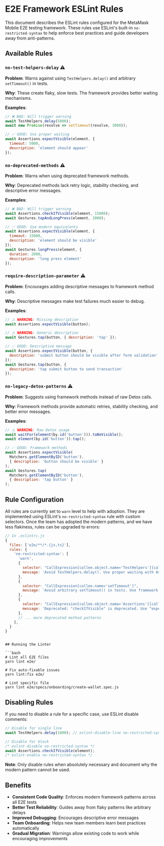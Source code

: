# E2E Framework ESLint Rules

This document describes the ESLint rules configured for the MetaMask Mobile E2E testing framework. These rules use ESLint's built-in `no-restricted-syntax` to help enforce best practices and guide developers away from anti-patterns.

## Available Rules

### `no-test-helpers-delay` ⚠️

**Problem**: Warns against using `TestHelpers.delay()` and arbitrary `setTimeout()` in tests.

**Why**: These create flaky, slow tests. The framework provides better waiting mechanisms.

**Examples**:

```javascript
// ❌ BAD: Will trigger warning
await TestHelpers.delay(5000);
await new Promise(resolve => setTimeout(resolve, 3000));

// ✅ GOOD: Use proper waiting
await Assertions.expectVisible(element, {
  timeout: 5000,
  description: 'element should appear'
});
```

### `no-deprecated-methods` ⚠️

**Problem**: Warns when using deprecated framework methods.

**Why**: Deprecated methods lack retry logic, stability checking, and descriptive error messages.

**Examples**:

```javascript
// ❌ BAD: Will trigger warning
await Assertions.checkIfVisible(element, 15000);
await Gestures.tapAndLongPress(element, 2000);

// ✅ GOOD: Use modern equivalents
await Assertions.expectVisible(element, {
  timeout: 15000,
  description: 'element should be visible'
});
await Gestures.longPress(element, {
  duration: 2000,
  description: 'long press element'
});
```

### `require-description-parameter` ⚠️

**Problem**: Encourages adding descriptive messages to framework method calls.

**Why**: Descriptive messages make test failures much easier to debug.

**Examples**:

```javascript
// ⚠️ WARNING: Missing description
await Assertions.expectVisible(button);

// ⚠️ WARNING: Generic description
await Gestures.tap(button, { description: 'tap' });

// ✅ GOOD: Descriptive message
await Assertions.expectVisible(button, {
  description: 'submit button should be visible after form validation'
});
await Gestures.tap(button, {
  description: 'tap submit button to send transaction'
});
```

### `no-legacy-detox-patterns` ⚠️

**Problem**: Suggests using framework methods instead of raw Detox calls.

**Why**: Framework methods provide automatic retries, stability checking, and better error messages.

**Examples**:

```javascript
// ⚠️ WARNING: Raw Detox usage
await waitFor(element(by.id('button'))).toBeVisible();
await element(by.id('button')).tap();

// ✅ GOOD: Framework methods
await Assertions.expectVisible(
  Matchers.getElementByID('button'),
  { description: 'button should be visible' }
);
await Gestures.tap(
  Matchers.getElementByID('button'),
  { description: 'tap button' }
);
```

## Rule Configuration

All rules are currently set to `warn` level to help with adoption. They are implemented using ESLint's `no-restricted-syntax` rule with custom selectors.
Once the team has adopted the modern patterns, and we have less flakiness, rules can be upgraded to errors:


```javascript
// In .eslintrc.js
{
  files: ['e2e/**/*.{js,ts}'],
  rules: {
    'no-restricted-syntax': [
      'warn',
      {
        selector: "CallExpression[callee.object.name='TestHelpers'][callee.property.name='delay']",
        message: 'Avoid TestHelpers.delay(). Use proper waiting with Assertions.expectVisible() or similar framework methods instead.',
      },
      {
        selector: "CallExpression[callee.name='setTimeout']",
        message: 'Avoid arbitrary setTimeout() in tests. Use framework waiting methods with proper conditions instead.',
      },
      {
        selector: "CallExpression[callee.object.name='Assertions'][callee.property.name='checkIfVisible']",
        message: 'Deprecated: "checkIfVisible" is deprecated. Use "expectVisible" instead for better error handling and retry mechanisms.',
      },
      // ... more deprecated method patterns
    ],
  }
}
```

```

## Running the Linter

```bash
# Lint all E2E files
yarn lint e2e/

# Fix auto-fixable issues
yarn lint:fix e2e/

# Lint specific file
yarn lint e2e/specs/onboarding/create-wallet.spec.js
```

## Disabling Rules

If you need to disable a rule for a specific case, use ESLint disable comments:

```javascript
// Disable for single line
await TestHelpers.delay(1000); // eslint-disable-line no-restricted-syntax

// Disable for block
/* eslint-disable no-restricted-syntax */
await Assertions.checkIfVisible(element);
/* eslint-enable no-restricted-syntax */
```

**Note**: Only disable rules when absolutely necessary and document why the modern pattern cannot be used.

## Benefits

- **Consistent Code Quality**: Enforces modern framework patterns across all E2E tests
- **Better Test Reliability**: Guides away from flaky patterns like arbitrary delays
- **Improved Debugging**: Encourages descriptive error messages
- **Team Onboarding**: Helps new team members learn best practices automatically
- **Gradual Migration**: Warnings allow existing code to work while encouraging improvements